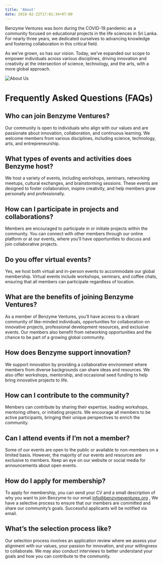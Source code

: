 ```yaml
---
title: 'About'
date: 2018-02-22T17:01:34+07:00
---
```


Benzyme Ventures was born during the COVID-19 pandemic as a community focused on educational projects in the life sciences in Sri Lanka. For nearly three years, we dedicated ourselves to advancing knowledge and fostering collaboration in this critical field. 

As we’ve grown, so has our vision. Today, we’ve expanded our scope to empower individuals across various disciplines, driving innovation and creativity at the intersection of science, technology, and the arts, with a more global approach.

![About Us](/images/about.svg)

# Frequently Asked Questions (FAQs)


## Who can join Benzyme Ventures?

Our community is open to individuals who align with our values and are passionate about innovation, collaboration, and continuous learning. We welcome members from various disciplines, including science, technology, arts, and entrepreneurship.

## What types of events and activities does Benzyme host?

We host a variety of events, including workshops, seminars, networking meetups, cultural exchanges, and brainstorming sessions. These events are designed to foster collaboration, inspire creativity, and help members grow personally and professionally.

## How can I participate in projects and collaborations?

Members are encouraged to participate in or initiate projects within the community. You can connect with other members through our online platform or at our events, where you’ll have opportunities to discuss and join collaborative projects.

## Do you offer virtual events?

Yes, we host both virtual and in-person events to accommodate our global membership. Virtual events include workshops, seminars, and coffee chats, ensuring that all members can participate regardless of location.

## What are the benefits of joining Benzyme Ventures?

As a member of Benzyme Ventures, you’ll have access to a vibrant community of like-minded individuals, opportunities for collaboration on innovative projects, professional development resources, and exclusive events. Our members also benefit from networking opportunities and the chance to be part of a growing global community.

## How does Benzyme support innovation?

We support innovation by providing a collaborative environment where members from diverse backgrounds can share ideas and resources. We also offer workshops, mentorship, and occasional seed funding to help bring innovative projects to life.

## How can I contribute to the community?

Members can contribute by sharing their expertise, leading workshops, mentoring others, or initiating projects. We encourage all members to be active participants, bringing their unique perspectives to enrich the community.

## Can I attend events if I’m not a member?

Some of our events are open to the public or available to non-members on a limited basis. However, the majority of our events and resources are exclusive to members. Keep an eye on our website or social media for announcements about open events.

## How do I apply for membership?

To apply for membership, you can send your CV and a small description of why you want to join Benzyme to our email info@benzymeventures.org , We have a selective process to ensure that our members are committed and share our community’s goals. Successful applicants will be notified via email.

## What’s the selection process like?

Our selection process involves an application review where we assess your alignment with our values, your passion for innovation, and your willingness to collaborate. We may also conduct interviews to better understand your goals and how you can contribute to the community.




